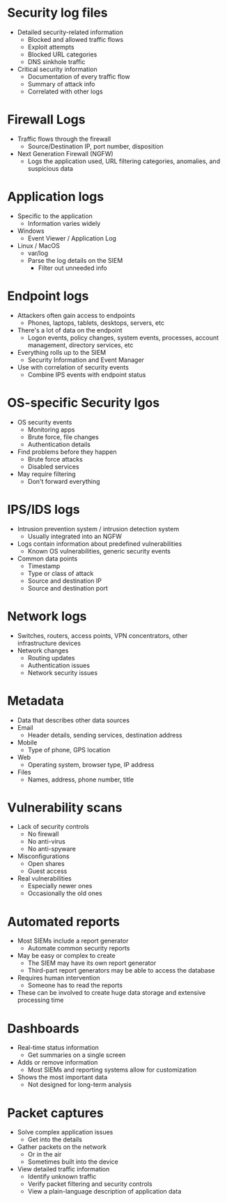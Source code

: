 # Security log files
- Detailed security-related information
	- Blocked and allowed traffic flows
	- Exploit attempts
	- Blocked URL categories
	- DNS sinkhole traffic
- Critical security information
	- Documentation of every traffic flow
	- Summary of attack info
	- Correlated with other logs
# Firewall Logs
- Traffic flows through the firewall
	- Source/Destination IP, port number, disposition
- Next Generation Firewall (NGFW)
	- Logs the application used, URL filtering categories, anomalies, and suspicious data
# Application logs
- Specific to the application
	- Information varies widely
- Windows
	- Event Viewer / Application Log
- Linux / MacOS
	- var/log
	- Parse the log details on the SIEM
		- Filter out unneeded info
# Endpoint logs
- Attackers often gain access to endpoints
	- Phones, laptops, tablets, desktops, servers, etc
- There's a lot of data on the endpoint
	- Logon events, policy changes, system events, processes, account management, directory services, etc
- Everything rolls up to the SIEM
	- Security Information and Event Manager
- Use with correlation of security events
	- Combine IPS events with endpoint status
# OS-specific Security lgos
- OS security events
	- Monitoring apps
	- Brute force, file changes
	- Authentication details
- Find problems before they happen
	- Brute force attacks
	- Disabled services
- May require filtering
	- Don't forward everything
# IPS/IDS logs
- Intrusion prevention system / intrusion detection system
	- Usually integrated into an NGFW
- Logs contain information about predefined vulnerabilities
	- Known OS vulnerabilities, generic security events
- Common data points
	- Timestamp
	- Type or class of attack
	- Source and destination IP
	- Source and destination port
# Network logs
- Switches, routers, access points, VPN concentrators, other infrastructure devices
- Network changes
	- Routing updates
	- Authentication issues
	- Network security issues
# Metadata
- Data that describes other data sources
- Email
	- Header details, sending services, destination address
- Mobile
	- Type of phone, GPS location
- Web
	- Operating system, browser type, IP address
- Files
	- Names, address, phone number, title
# Vulnerability scans
- Lack of security controls
	- No firewall
	- No anti-virus
	- No anti-spyware
- Misconfigurations
	- Open shares
	- Guest access
- Real vulnerabilities
	- Especially newer ones
	- Occasionally the old ones
# Automated reports
- Most SIEMs include a report generator
	- Automate common security reports
- May be easy or complex to create
	- The SIEM may have its own report generator
	- Third-part report generators may be able to access the database
- Requires human intervention
	- Someone has to read the reports
- These can be involved to create huge data storage and extensive processing time
# Dashboards
- Real-time status information
	- Get summaries on a single screen
- Adds or remove information
	- Most SIEMs and reporting systems allow for customization
- Shows the most important data
	- Not designed for long-term analysis
# Packet captures
- Solve complex application issues
	- Get into the details
- Gather packets on the network
	- Or in the air
	- Sometimes built into the device
- View detailed traffic information
	- Identify unknown traffic
	- Verify packet filtering and security controls
	- View a plain-language description of application data